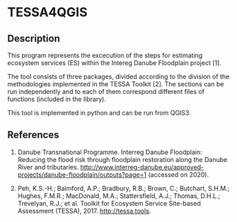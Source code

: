 # TESSA4QGIS

## Description 

This program represents the excecution of the steps for estimating ecosystem services (ES) within the Intereg Danube Floodplain project [1].

The tool consists of three packages, divided according to the division of the methodologies implemented in the TESSA Toolkit [2]. 
The sections can be run independently and to each of them correspond different files of functions (included in the library).

This tool is implemented in python and can be run from QGIS3.



## References

1. Danube Transnational Programme. Interreg Danube Floodplain: Reducing the flood risk through floodplain restoration along the Danube River and tributaries. http://www.interreg-danube.eu/approved-projects/danube-floodplain/outputs?page=1 (accessed on 2020).

2. Peh, K.S.-H.; Balmford, A.P.; Bradbury, R.B.; Brown, C.; Butchart, S.H.M.; Hughes, F.M.R.; MacDonald, M.A.; Stattersfield, A.J.; Thomas, D.H.L.; Trevelyan, R.J.; et al. Toolkit for Ecosystem Service Site-based Assessment (TESSA), 2017. http://tessa.tools.
